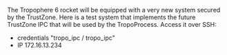 The Tropophere 6 rocket will be equipped with a very new system secured by the TrustZone.
Here is a test system that implements the future TrustZone IPC that will be used by the TropoProcess.
Access it over SSH:

- credentials "tropo_ipc / tropo_ipc"
- IP 172.16.13.234